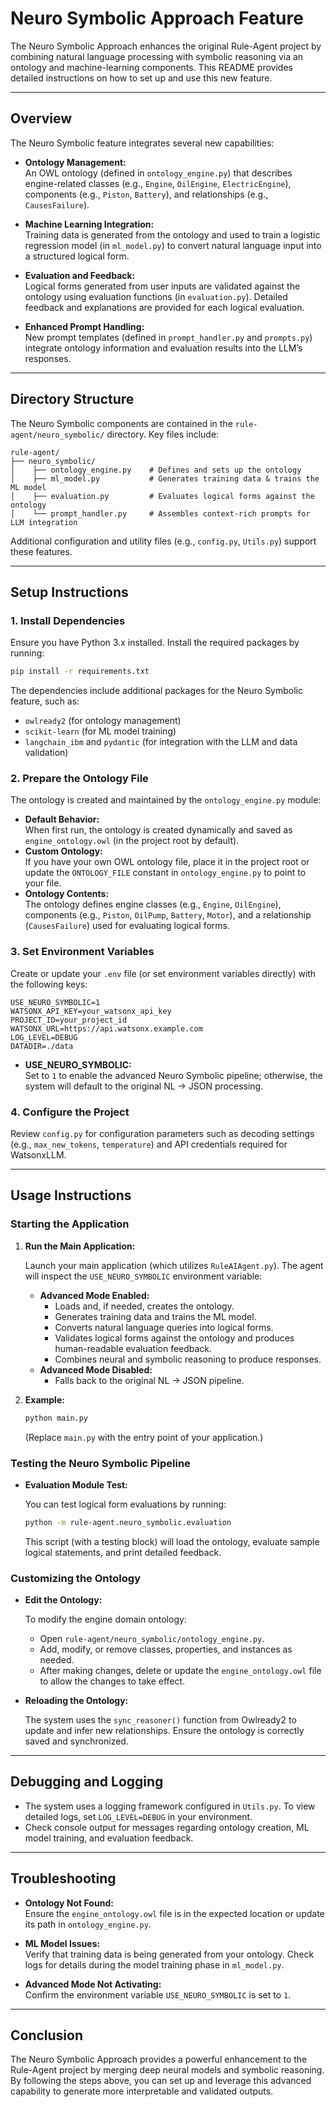 # Neuro Symbolic Approach Feature

The Neuro Symbolic Approach enhances the original Rule-Agent project by combining natural language processing with symbolic reasoning via an ontology and machine-learning components. This README provides detailed instructions on how to set up and use this new feature.

---

## Overview

The Neuro Symbolic feature integrates several new capabilities:
- **Ontology Management:**  
  An OWL ontology (defined in `ontology_engine.py`) that describes engine-related classes (e.g., `Engine`, `OilEngine`, `ElectricEngine`), components (e.g., `Piston`, `Battery`), and relationships (e.g., `CausesFailure`).

- **Machine Learning Integration:**  
  Training data is generated from the ontology and used to train a logistic regression model (in `ml_model.py`) to convert natural language input into a structured logical form.

- **Evaluation and Feedback:**  
  Logical forms generated from user inputs are validated against the ontology using evaluation functions (in `evaluation.py`). Detailed feedback and explanations are provided for each logical evaluation.

- **Enhanced Prompt Handling:**  
  New prompt templates (defined in `prompt_handler.py` and `prompts.py`) integrate ontology information and evaluation results into the LLM’s responses.

---

## Directory Structure

The Neuro Symbolic components are contained in the `rule-agent/neuro_symbolic/` directory. Key files include:

```
rule-agent/
├── neuro_symbolic/
│    ├── ontology_engine.py    # Defines and sets up the ontology
│    ├── ml_model.py           # Generates training data & trains the ML model
│    ├── evaluation.py         # Evaluates logical forms against the ontology
│    └── prompt_handler.py     # Assembles context-rich prompts for LLM integration
```

Additional configuration and utility files (e.g., `config.py`, `Utils.py`) support these features.

---

## Setup Instructions

### 1. Install Dependencies

Ensure you have Python 3.x installed. Install the required packages by running:

```bash
pip install -r requirements.txt
```

The dependencies include additional packages for the Neuro Symbolic feature, such as:
- `owlready2` (for ontology management)
- `scikit-learn` (for ML model training)
- `langchain_ibm` and `pydantic` (for integration with the LLM and data validation)

### 2. Prepare the Ontology File

The ontology is created and maintained by the `ontology_engine.py` module:
- **Default Behavior:**  
  When first run, the ontology is created dynamically and saved as `engine_ontology.owl` (in the project root by default).
- **Custom Ontology:**  
  If you have your own OWL ontology file, place it in the project root or update the `ONTOLOGY_FILE` constant in `ontology_engine.py` to point to your file.
- **Ontology Contents:**  
  The ontology defines engine classes (e.g., `Engine`, `OilEngine`), components (e.g., `Piston`, `OilPump`, `Battery`, `Motor`), and a relationship (`CausesFailure`) used for evaluating logical forms.

### 3. Set Environment Variables

Create or update your `.env` file (or set environment variables directly) with the following keys:

```env
USE_NEURO_SYMBOLIC=1
WATSONX_API_KEY=your_watsonx_api_key
PROJECT_ID=your_project_id
WATSONX_URL=https://api.watsonx.example.com
LOG_LEVEL=DEBUG
DATADIR=./data
```

- **USE_NEURO_SYMBOLIC:**  
  Set to `1` to enable the advanced Neuro Symbolic pipeline; otherwise, the system will default to the original NL → JSON processing.

### 4. Configure the Project

Review `config.py` for configuration parameters such as decoding settings (e.g., `max_new_tokens`, `temperature`) and API credentials required for WatsonxLLM.

---

## Usage Instructions

### Starting the Application

1. **Run the Main Application:**

   Launch your main application (which utilizes `RuleAIAgent.py`). The agent will inspect the `USE_NEURO_SYMBOLIC` environment variable:
   - **Advanced Mode Enabled:**  
     - Loads and, if needed, creates the ontology.
     - Generates training data and trains the ML model.
     - Converts natural language queries into logical forms.
     - Validates logical forms against the ontology and produces human-readable evaluation feedback.
     - Combines neural and symbolic reasoning to produce responses.
   - **Advanced Mode Disabled:**  
     - Falls back to the original NL → JSON pipeline.

2. **Example:**

   ```bash
   python main.py
   ```

   (Replace `main.py` with the entry point of your application.)

### Testing the Neuro Symbolic Pipeline

- **Evaluation Module Test:**

  You can test logical form evaluations by running:

  ```bash
  python -m rule-agent.neuro_symbolic.evaluation
  ```

  This script (with a testing block) will load the ontology, evaluate sample logical statements, and print detailed feedback.

### Customizing the Ontology

- **Edit the Ontology:**

  To modify the engine domain ontology:
  - Open `rule-agent/neuro_symbolic/ontology_engine.py`.
  - Add, modify, or remove classes, properties, and instances as needed.
  - After making changes, delete or update the `engine_ontology.owl` file to allow the changes to take effect.

- **Reloading the Ontology:**

  The system uses the `sync_reasoner()` function from Owlready2 to update and infer new relationships. Ensure the ontology is correctly saved and synchronized.

---

## Debugging and Logging

- The system uses a logging framework configured in `Utils.py`. To view detailed logs, set `LOG_LEVEL=DEBUG` in your environment.
- Check console output for messages regarding ontology creation, ML model training, and evaluation feedback.

---

## Troubleshooting

- **Ontology Not Found:**  
  Ensure the `engine_ontology.owl` file is in the expected location or update its path in `ontology_engine.py`.

- **ML Model Issues:**  
  Verify that training data is being generated from your ontology. Check logs for details during the model training phase in `ml_model.py`.

- **Advanced Mode Not Activating:**  
  Confirm the environment variable `USE_NEURO_SYMBOLIC` is set to `1`.

---

## Conclusion

The Neuro Symbolic Approach provides a powerful enhancement to the Rule-Agent project by merging deep neural models and symbolic reasoning. By following the steps above, you can set up and leverage this advanced capability to generate more interpretable and validated outputs.


